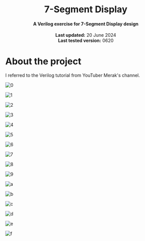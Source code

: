 <center>
    <h1 align="center">7-Segment Display</h1>
    <h4 align="center">A Verilog exercise for 7-Segment Display design</strong> </h4>
    <p align="center">
        <strong>Last updated:</strong> 20 June 2024<br>
        <strong>Last tested version:</strong> 0620
    </p> 
</center>

# About the project
I referred to the Verilog tutorial from YouTuber Merak's channel.

![0](./img/0.jpg)

![1](./img/1.jpg)

![2](./img/2.jpg)

![3](./img/3.jpg)

![4](./img/4.jpg)

![5](./img/5.jpg)

![6](./img/6.jpg)

![7](./img/7.jpg)

![8](./img/8.jpg)

![9](./img/9.jpg)

![a](./img/a.jpg)

![b](./img/b.jpg)

![c](./img/c.jpg)

![d](./img/d.jpg)

![e](./img/e.jpg)

![f](./img/f.jpg)
